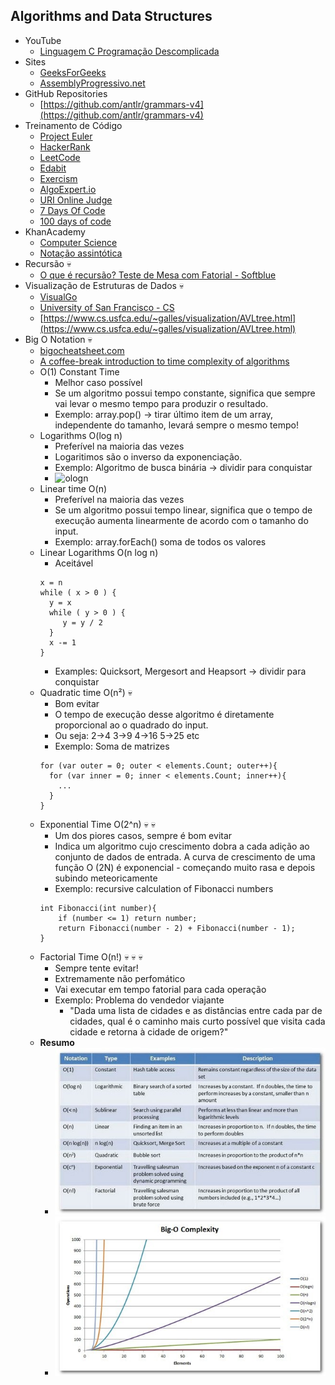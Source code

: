 ## Algorithms and Data Structures

- YouTube
  - [Linguagem C Programação Descomplicada](https://www.youtube.com/user/progdescomplicada/videos)
- Sites
  - [GeeksForGeeks](https://www.geeksforgeeks.org/)
  - [AssemblyProgressivo.net](https://www.assemblyprogressivo.net/)
- GitHub Repositories
  - [https://github.com/antlr/grammars-v4](https://github.com/antlr/grammars-v4)
- Treinamento de Código
  - [Project Euler](https://projecteuler.net/)
  - [HackerRank](https://www.hackerrank.com/)
  - [LeetCode](https://leetcode.com/)
  - [Edabit](https://edabit.com)
  - [Exercism](https://exercism.org/)
  - [AlgoExpert.io](https://www.algoexpert.io/product)
  - [URI Online Judge](https://www.urionlinejudge.com.br/judge/en/login)
  - [7 Days Of Code](https://7daysofcode.io/)
  - [100 days of code](https://www.100daysofcode.com/)
- KhanAcademy
  - [Computer Science](https://www.khanacademy.org/computing/computer-science)
  - [Notação assintótica](https://pt.khanacademy.org/computing/computer-science/algorithms/asymptotic-notation/a/asymptotic-notation)
- Recursão :skull:
  - [O que é recursão? Teste de Mesa com Fatorial - Softblue](https://www.youtube.com/watch?v=V60g61dhKmg)
- Visualização de Estruturas de Dados :skull:
  - [VisualGo](https://visualgo.net/en)
  - [University of San Francisco - CS](https://www.cs.usfca.edu/~galles/visualization/Algorithms.html)
  - [https://www.cs.usfca.edu/~galles/visualization/AVLtree.html](https://www.cs.usfca.edu/~galles/visualization/AVLtree.html)
- Big O Notation :skull:
  - [bigocheatsheet.com](http://bigocheatsheet.com/)
  - [A coffee-break introduction to time complexity of algorithms](https://dev.to/vickylai/a-coffee-break-introduction-to-time-complexity-of-algorithms-160m?utm_source=digest_mailer&utm_medium=email&utm_campaign=digest_email)
  - O(1) Constant Time
    - Melhor caso possível
    - Se um algoritmo possui tempo constante, significa que sempre vai levar o mesmo tempo para produzir o resultado.
    - Exemplo: array.pop() -> tirar último item de um array, independente do tamanho, levará sempre o mesmo tempo!
  - Logarithms O(log n)
    - Preferível na maioria das vezes
    - Logaritimos são o inverso da exponenciação.
    - Exemplo: Algoritmo de busca binária -> dividir para conquistar
    - <img src="ologn.png" alt="ologn">
  - Linear time O(n)
    - Preferível na maioria das vezes
    - Se um algoritmo possui tempo linear, significa que o tempo de execução aumenta linearmente de acordo com o tamanho do input.
    - Exemplo: array.forEach() soma de todos os valores
  - Linear Logarithms O(n log n)
    - Aceitável
    ```
    x = n
    while ( x > 0 ) {
      y = x
      while ( y > 0 ) {
         y = y / 2
      }
      x -= 1
    }
    ```
    - Examples: Quicksort, Mergesort and Heapsort -> dividir para conquistar
  - Quadratic time O(n²) :skull:
    - Bom evitar
    - O tempo de execução desse algoritmo é diretamente proporcional ao o quadrado do input.
    - Ou seja: 2->4 3->9 4->16 5->25 etc
    - Exemplo: Soma de matrizes
    ```
    for (var outer = 0; outer < elements.Count; outer++){
      for (var inner = 0; inner < elements.Count; inner++){
        ...
      }
    }
    ```
  - Exponential Time O(2^n) :skull: :skull:
    - Um dos piores casos, sempre é bom evitar
    - Indica um algoritmo cujo crescimento dobra a cada adição ao conjunto de dados de entrada. A curva de crescimento de uma função O (2N) é exponencial - começando muito rasa e depois subindo meteoricamente
    - Exemplo: recursive calculation of Fibonacci numbers
    ```
    int Fibonacci(int number){
        if (number <= 1) return number;
        return Fibonacci(number - 2) + Fibonacci(number - 1);
    }
    ```
  - Factorial Time O(n!) :skull: :skull: :skull:
    - Sempre tente evitar!
    - Extremamente não perfomático
    - Vai executar em tempo fatorial para cada operação
    - Exemplo: Problema do vendedor viajante
      - "Dada uma lista de cidades e as distâncias entre cada par de cidades, qual é o caminho mais curto possível que visita cada cidade e retorna à cidade de origem?"
  - <strong>Resumo</strong>
    - <img src="../docs/assets/images/big-o-names.jpeg" alt="Big(O) Names">
    - <img src="../docs/assets/images/big-o-graphic.jpeg" alt="Big(O) Graphic">
